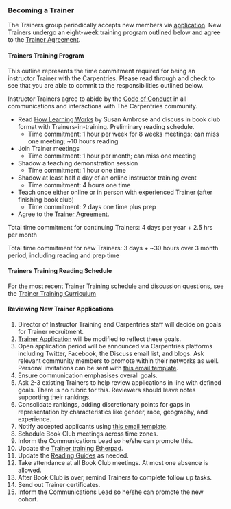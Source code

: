 ### Becoming a Trainer
The Trainers group periodically accepts new members via [application](https://docs.google.com/forms/d/11qNXLw8B-nFNWKZKcsosIyudAc3ehCT_UY0DS0UvjpQ). New Trainers undergo an eight-week training program outlined below and agree to the [Trainer Agreement](duties_agreement.html).

#### Trainers Training Program

This outline represents the time commitment required for being an instructor Trainer with the Carpentries. Please read through and check to see that you are able to commit to the responsibilities outlined below.

Instructor Trainers agree to abide by the [Code of Conduct](http://www.datacarpentry.org/code-of-conduct/) in all communications and interactions with The Carpentries community.

* Read [How Learning Works](https://www.amazon.com/How-Learning-Works-Research-Based-Principles/dp/0470484101/) by Susan Ambrose and discuss in book club format with Trainers-in-training. Preliminary reading schedule.
  * Time commitment: 1 hour per week for 8 weeks meetings; can miss one meeting; ~10 hours reading
* Join Trainer meetings 
  * Time commitment: 1 hour per month; can miss one meeting
* Shadow a teaching demonstration session 
  * Time commitment: 1 hour one time
* Shadow at least half a day of an online instructor training event 
  * Time commitment: 4 hours one time
* Teach once either online or in person with experienced Trainer (after finishing book club)
  * Time commitment: 2 days one time plus prep
* Agree to the [Trainer Agreement](duties_agreement.html). 

Total time commitment for continuing Trainers: 
4 days per year + 2.5 hrs per month

Total time commitment for new Trainers: 
3 days + ~30 hours over 3 month period, including reading and prep time 

#### Trainers Training Reading Schedule

For the most recent Trainer Training schedule and discussion questions, see the [Trainer Training Curriculum](https://carpentries.github.io/trainer-training/)


#### Reviewing New Trainer Applications

1. Director of Instructor Training and Carpentries staff will decide on goals for Trainer recruitment.
1. [Trainer Application](https://docs.google.com/forms/d/e/1FAIpQLSchAJhZiLSVmqSab1QxG1H30tCAHg_BcUwfctnJpzIhOVo1Bg/viewform?usp=sf_link) will be modified to reflect these goals.
1. Open application period will be announced via Carpentries platforms including Twitter, Facebook, the Discuss email list, and blogs. Ask relevant community members to promote within their networks as well.  Personal invitations can be sent with [this email template](email_templates_admin.html#recruiting-new-trainers).
1. Ensure communication emphasises overall goals.
1. Ask 2-3 existing Trainers to help review applications in line with defined goals. There is no rubric for this.  Reviewers should leave notes supporting their rankings.  
1. Consolidate rankings, adding discretionary points for gaps in representation by characteristics like gender, race, geography, and experience.
1. Notify accepted applicants using [this email template](email_templates_admin.html#accepting-new-trainers).
1. Schedule Book Club meetings across time zones.
1. Inform the Communications Lead so he/she can promote this.
1. Update the [Trainer training Etherpad](http://pad.software-carpentry.org/trainer-training).
1. Update the [Reading Guides](https://drive.google.com/drive/u/0/folders/0B2Xc7BrFgkvUa3N6NDFyMUF5aGs) as needed.
1. Take attendance at all Book Club meetings. At most one absence is allowed.
1. After Book Club is over, remind Trainers to complete follow up tasks.
1. Send out Trainer certificates.
1. Inform the Communications Lead so he/she can promote the new cohort.
